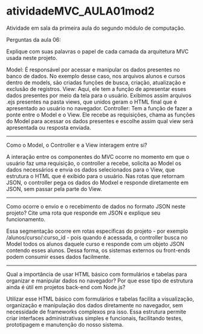 # atividadeMVC_AULA01mod2
Atividade em sala da primeira aula do segundo módulo de computação.

Perguntas da aula 06: 

Explique com suas palavras o papel de cada camada da arquitetura MVC usada neste projeto.

Model: É responsável por acessar e manipular os dados presentes no banco de dados. No exemplo desse caso, nos arquivos alunos e cursos dentro de models, são criadas funções de busca, criação, atualização e exclusão de registros. 
View: Aqui, ele tem a função de apresentar esses dados presentes por meio da tela para o usuário. Exibimos assim arquivos .ejs presentes na pasta views, que unidos geram o HTML final que é apresentado ao usuário no navegador.
Controller: Tem a função de fazer a ponte entre o Model e o View. Ele recebe as requisições, chama as funções do Model para acessar os dados presentes e escolhe assim qual view será apresentada ou resposta enviada.
_______________________________________________________
Como o Model, o Controller e a View interagem entre si?

A interação entre os componentes do MVC ocorre no momento em que o usuário faz uma requisição, o controller a recebe, solicita ao Model os dados necessários e envia os dados selecionados para o View, que estrutura o HTML que é exibido para o usuário. Nas rotas que retornam JSON, o controller pega os dados do Modxel e responde diretamente em JSON, sem passar pela parte do View. 

____________________________________________________________
Como ocorre o envio e o recebimento de dados no formato JSON neste projeto?
Cite uma rota que responde em JSON e explique seu funcionamento.

Essa segmentação ocorre em rotas específicas do projeto - por exemplo /alunos/curso/:curso_id - pois quando é acessada, o controller busca no Model todos os alunos daquele curso e responde com um objeto JSON contendo esses alunos. Dessa forma, os sistemas externos ou front-ends podem consumir esses dados facilmente. 

_____________________________________________________________

Qual a importância de usar HTML básico com formulários e tabelas para organizar e manipular dados no navegador?
Por que esse tipo de estrutura ainda é útil em projetos back-end com Node.js?

Utilizar esse HTML básico com formulários e tabelas facilita a visualização, organização e manipulação dos dados diretamente no navegador, sem necessidade de frameworks complexos pra isso. Essa estrutura permite criar interfaces administrativas simples e funcionais, facilitando testes, prototipagem e manutenção do nosso sistema. 
